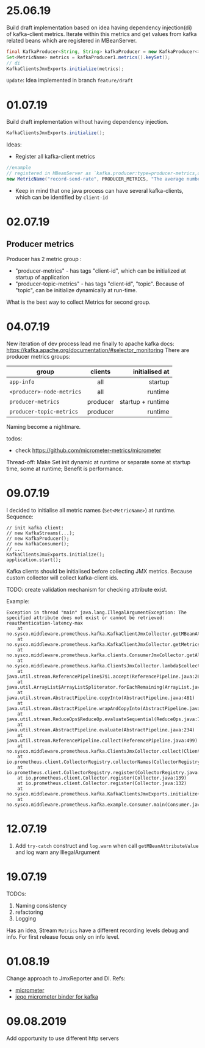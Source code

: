 # 25.06.19
Build draft implementation based on idea having dependency injection(di) of kafka-client metrics.
Iterate within this metrics and get values from kafka related beans which are registered in MBeanServer.
```java
final KafkaProducer<String, String> kafkaProducer = new KafkaProducer<>(getProducerProps(id1));
Set<MetricName> metrics = kafkaProducer1.metrics().keySet();
// di
KafkaClientsJmxExports.initialize(metrics);
```  

`Update`: Idea implemented in branch `feature/draft`

# 01.07.19
Build draft implementation without having dependency injection. 
```java
KafkaClientsJmxExports.initialize();
```
Ideas: 
* Register all kafka-client metrics
```java
//example
// registered in MBeanServer as `kafka.producer:type=producer-metrics,client-id=2312-123432-5345`
new MetricName("record-send-rate", PRODUCER_METRICS, "The average number of records sent per second.",new HashMap<>())
``` 
* Keep in mind that one java process can have several kafka-clients, which can be identified by `client-id`

# 02.07.19
## Producer metrics 
Producer has 2 metric group : 
* "producer-metrics" - has tags "client-id", which can be initialized at startup of application
* "producer-topic-metrics" - has tags "client-id", "topic". Because of "topic", can be initialize dynamically at run-time.

What is the best way to collect Metrics for second group.   

# 04.07.19
New iteration of dev process lead me finally to apache kafka docs: https://kafka.apache.org/documentation/#selector_monitoring 
There are producer metrics groups:

| group                           | clients       | initialised at    |
| -------------                   |:-------------:|             -----:|
| `app-info`                      | all           | startup           |
| `<producer>-node-metrics`       | all           | runtime           |
| `producer-metrics`              | producer      | startup + runtime |
| `producer-topic-metrics`        | producer      | runtime           |

Naming become a nightmare. 

todos:
* check https://github.com/micrometer-metrics/micrometer 

Thread-off:
Make Set<MetricName> init dynamic at runtime or separate some at startup time, some at runtime;
Benefit is performance. 
  
# 09.07.19
I decided to initialise all metric names (`Set<MetricName>`) at runtime.
Sequence:
```
// init kafka client:
// new KafkaStreams(...);
// new KafkaProducer();
// new kafkaConsumer();
// ...
KafkaClientsJmxExports.initialize();
application.start();
``` 
Kafka clients should be initialised before collecting JMX metrics. 
Because custom collector will collect kafka-client ids.

TODO: create validation mechanism for checking attribute exist.  
 
Example:
```
Exception in thread "main" java.lang.IllegalArgumentException: The specified attribute does not exist or cannot be retrieved: reauthentication-latency-max
	at no.sysco.middleware.prometheus.kafka.KafkaClientJmxCollector.getMBeanAttributeValue(KafkaClientJmxCollector.java:133)
	at no.sysco.middleware.prometheus.kafka.KafkaClientJmxCollector.getMetricsPerClient(KafkaClientJmxCollector.java:154)
	at no.sysco.middleware.prometheus.kafka.clients.ConsumerJmxCollector.getAllMetrics(ConsumerJmxCollector.java:77)
	at no.sysco.middleware.prometheus.kafka.ClientsJmxCollector.lambda$collect$0(ClientsJmxCollector.java:63)
	at java.util.stream.ReferencePipeline$7$1.accept(ReferencePipeline.java:267)
	at java.util.ArrayList$ArrayListSpliterator.forEachRemaining(ArrayList.java:1382)
	at java.util.stream.AbstractPipeline.copyInto(AbstractPipeline.java:481)
	at java.util.stream.AbstractPipeline.wrapAndCopyInto(AbstractPipeline.java:471)
	at java.util.stream.ReduceOps$ReduceOp.evaluateSequential(ReduceOps.java:708)
	at java.util.stream.AbstractPipeline.evaluate(AbstractPipeline.java:234)
	at java.util.stream.ReferencePipeline.collect(ReferencePipeline.java:499)
	at no.sysco.middleware.prometheus.kafka.ClientsJmxCollector.collect(ClientsJmxCollector.java:64)
	at io.prometheus.client.CollectorRegistry.collectorNames(CollectorRegistry.java:100)
	at io.prometheus.client.CollectorRegistry.register(CollectorRegistry.java:50)
	at io.prometheus.client.Collector.register(Collector.java:139)
	at io.prometheus.client.Collector.register(Collector.java:132)
	at no.sysco.middleware.prometheus.kafka.KafkaClientsJmxExports.initialize(KafkaClientsJmxExports.java:8)
	at no.sysco.middleware.prometheus.kafka.example.Consumer.main(Consumer.java:32)
```

# 12.07.19
1. Add `try-catch` construct and `log.warn` when call `getMBeanAttributeValue` and log warn any IllegalArgument 

# 19.07.19
TODOs: 
1. Naming consistency
2. refactoring
3. Logging

Has an idea, Stream `Metrics` have a different recording levels debug and info. For first release focus only on info level.

# 01.08.19
Change approach to JmxReporter and DI.
Refs:
- [micrometer](https://github.com/micrometer-metrics/micrometer/pull/1173)
- [jeqo micrometer binder for kafka](https://github.com/jeqo/micrometer-binder-kafka)

# 09.08.2019
Add opportunity to use different http servers
 